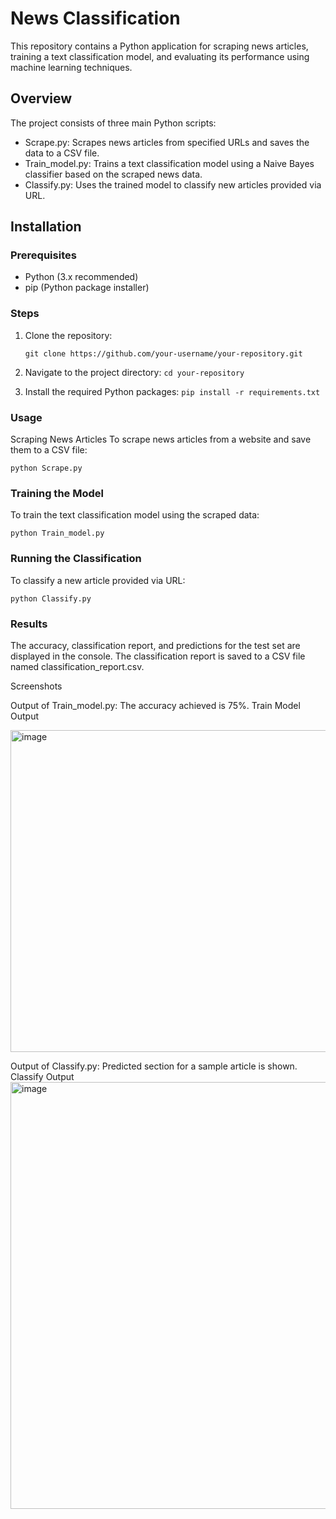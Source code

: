 # News Classification 

This repository contains a Python application for scraping news articles, training a text classification model, and evaluating its performance using machine learning techniques.

## Overview

The project consists of three main Python scripts:
- Scrape.py: Scrapes news articles from specified URLs and saves the data to a CSV file.
- Train_model.py: Trains a text classification model using a Naive Bayes classifier based on the scraped news data.
- Classify.py: Uses the trained model to classify new articles provided via URL.

## Installation

### Prerequisites
- Python (3.x recommended)
- pip (Python package installer)

### Steps
1. Clone the repository:
   
   ```git clone https://github.com/your-username/your-repository.git```
2. Navigate to the project directory:
```cd your-repository```
3. Install the required Python packages:
```pip install -r requirements.txt```
### Usage

Scraping News Articles
To scrape news articles from a website and save them to a CSV file:

```python Scrape.py```

### Training the Model
To train the text classification model using the scraped data:

```python Train_model.py```

### Running the Classification
To classify a new article provided via URL:

```python Classify.py```

### Results

The accuracy, classification report, and predictions for the test set are displayed in the console. The classification report is saved to a CSV file named classification_report.csv.

Screenshots

Output of Train_model.py: The accuracy achieved is 75%.
Train Model Output

<img width="515" alt="image" src="https://github.com/priyanka0591/Non-Stop/assets/92290843/3300d11a-861a-4912-9e43-2d06fb17d238">

Output of Classify.py: Predicted section for a sample article is shown.
Classify Output
<img width="683" alt="image" src="https://github.com/priyanka0591/Non-Stop/assets/92290843/8ead1c61-5c91-4975-a3f4-da1b0cc84965">
